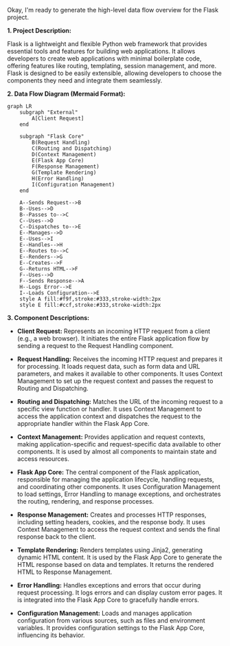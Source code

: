 Okay, I'm ready to generate the high-level data flow overview for the Flask project.

**1. Project Description:**

Flask is a lightweight and flexible Python web framework that provides essential tools and features for building web applications. It allows developers to create web applications with minimal boilerplate code, offering features like routing, templating, session management, and more. Flask is designed to be easily extensible, allowing developers to choose the components they need and integrate them seamlessly.

**2. Data Flow Diagram (Mermaid Format):**

```mermaid
graph LR
    subgraph "External"
        A[Client Request]
    end

    subgraph "Flask Core"
        B(Request Handling)
        C(Routing and Dispatching)
        D(Context Management)
        E(Flask App Core)
        F(Response Management)
        G(Template Rendering)
        H(Error Handling)
        I(Configuration Management)
    end

    A--Sends Request-->B
    B--Uses-->D
    B--Passes to-->C
    C--Uses-->D
    C--Dispatches to-->E
    E--Manages-->D
    E--Uses-->I
    E--Handles-->H
    E--Routes to-->C
    E--Renders-->G
    E--Creates-->F
    G--Returns HTML-->F
    F--Uses-->D
    F--Sends Response-->A
    H--Logs Error-->E
    I--Loads Configuration-->E
    style A fill:#f9f,stroke:#333,stroke-width:2px
    style E fill:#ccf,stroke:#333,stroke-width:2px
```

**3. Component Descriptions:**

*   **Client Request:** Represents an incoming HTTP request from a client (e.g., a web browser). It initiates the entire Flask application flow by sending a request to the Request Handling component.

*   **Request Handling:** Receives the incoming HTTP request and prepares it for processing. It loads request data, such as form data and URL parameters, and makes it available to other components. It uses Context Management to set up the request context and passes the request to Routing and Dispatching.

*   **Routing and Dispatching:** Matches the URL of the incoming request to a specific view function or handler. It uses Context Management to access the application context and dispatches the request to the appropriate handler within the Flask App Core.

*   **Context Management:** Provides application and request contexts, making application-specific and request-specific data available to other components. It is used by almost all components to maintain state and access resources.

*   **Flask App Core:** The central component of the Flask application, responsible for managing the application lifecycle, handling requests, and coordinating other components. It uses Configuration Management to load settings, Error Handling to manage exceptions, and orchestrates the routing, rendering, and response processes.

*   **Response Management:** Creates and processes HTTP responses, including setting headers, cookies, and the response body. It uses Context Management to access the request context and sends the final response back to the client.

*   **Template Rendering:** Renders templates using Jinja2, generating dynamic HTML content. It is used by the Flask App Core to generate the HTML response based on data and templates. It returns the rendered HTML to Response Management.

*   **Error Handling:** Handles exceptions and errors that occur during request processing. It logs errors and can display custom error pages. It is integrated into the Flask App Core to gracefully handle errors.

*   **Configuration Management:** Loads and manages application configuration from various sources, such as files and environment variables. It provides configuration settings to the Flask App Core, influencing its behavior.